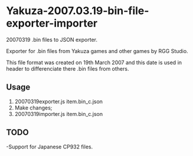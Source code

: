 # Yakuza-2007.03.19-bin-file-exporter-importer
20070319 .bin files to JSON exporter.

Exporter for .bin files from Yakuza games and other games by RGG Studio.

This file format was created on 19th March 2007 and this date is used in header to differenciate there .bin files from others.

## Usage
1. 20070319exporter.js item.bin_c.json
2. Make changes;
3. 20070319importer.js item.bin_c.json

## TODO

-Support for Japanese CP932 files.
